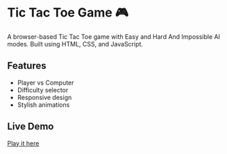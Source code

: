 # Tic Tac Toe Game 🎮

A browser-based Tic Tac Toe game with Easy and Hard And Impossible AI modes. Built using HTML, CSS, and JavaScript.

## Features
- Player vs Computer
- Difficulty selector
- Responsive design
- Stylish animations

## Live Demo
[Play it here](https://rayyansidat869-cyber.github.io/tic-tac-toe/)

